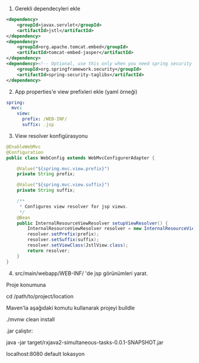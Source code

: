 1. Gerekli dependecyleri ekle

```xml
<dependency>
    <groupId>javax.servlet</groupId>
    <artifactId>jstl</artifactId>
</dependency>
<dependency>
    <groupId>org.apache.tomcat.embed</groupId>
    <artifactId>tomcat-embed-jasper</artifactId>
</dependency>
<dependency><!-- Optional, use this only when you need spring security taglibs -->
    <groupId>org.springframework.security</groupId>
    <artifactId>spring-security-taglibs</artifactId>
</dependency>
```

2. App properties'e view prefixleri ekle (yaml örneği)

```yml
spring:
  mvc:
    view:
      prefix: /WEB-INF/
      suffix: .jsp
```

3. View resolver konfigürasyonu

```java
@EnableWebMvc
@Configuration
public class WebConfig extends WebMvcConfigurerAdapter {

    @Value("${spring.mvc.view.prefix}")
    private String prefix;

    @Value("${spring.mvc.view.suffix}")
    private String suffix;

    /**
     * Configures view resolver for jsp views.
     */
    @Bean
    public InternalResourceViewResolver setupViewResolver() {
        InternalResourceViewResolver resolver = new InternalResourceViewResolver();
        resolver.setPrefix(prefix);
        resolver.setSuffix(suffix);
        resolver.setViewClass(JstlView.class);
        return resolver;
    }
}
```

4. src/main/webapp/WEB-INF/ 'de jsp görünümleri yarat.



Proje konumuna

cd /path/to/project/location

Maven'la aşağıdaki komutu kullanarak projeyi buildle


./mvnw clean install




.jar çalıştır:


java -jar target/rxjava2-simultaneous-tasks-0.0.1-SNAPSHOT.jar


localhost:8080 default lokasyon